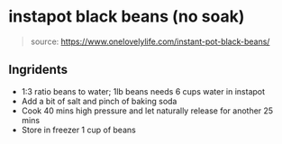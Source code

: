# instapot black beans (no soak)

> source: https://www.onelovelylife.com/instant-pot-black-beans/

## Ingridents

- 1:3 ratio beans to water; 1lb beans needs 6 cups water in instapot
- Add a bit of salt and pinch of baking soda
- Cook 40 mins high pressure and let naturally release for another 25 mins
- Store in freezer 1 cup of beans
